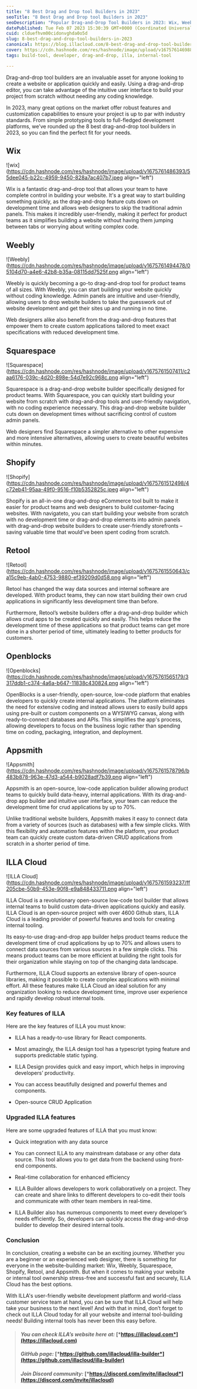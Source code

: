 ```yaml
---
title: "8 Best Drag and Drop tool Builders in 2023"
seoTitle: "8 Best Drag and Drop tool Builders in 2023"
seoDescription: "Popular Drag-and-Drop Tool Builders in 2023: Wix, Weebly, Squarespace, Shopify, Retool, Openblocks, and ILLA Cloud"
datePublished: Tue Feb 07 2023 15:30:39 GMT+0000 (Coordinated Universal Time)
cuid: clduefhvm00cidonvghda0o5d
slug: 8-best-drag-and-drop-tool-builders-in-2023
canonical: https://blog.illacloud.com/8-best-drag-and-drop-tool-builders-in-2023/
cover: https://cdn.hashnode.com/res/hashnode/image/upload/v1675761469881/022e9fd6-5bf1-4137-801a-0111873179b6.png
tags: build-tool, developer, drag-and-drop, illa, internal-tool

---
```


Drag-and-drop tool builders are an invaluable asset for anyone looking to create a website or application quickly and easily. Using a drag-and-drop editor, you can take advantage of the intuitive user interface to build your project from scratch without needing any coding knowledge.

In 2023, many great options on the market offer robust features and customization capabilities to ensure your project is up to par with industry standards. From simple prototyping tools to full-fledged development platforms, we’ve rounded up the 8 best drag-and-drop tool builders in 2023, so you can find the perfect fit for your needs.

## **Wix**

![wix](https://cdn.hashnode.com/res/hashnode/image/upload/v1675761486393/55dee045-b22c-4959-9450-828a7ac407b7.jpeg align="left")

Wix is a fantastic drag-and-drop tool that allows your team to have complete control in building your website. It's a great way to start building something quickly, as the drag-and-drop feature cuts down on development time and allows web designers to skip the traditional admin panels. This makes it incredibly user-friendly, making it perfect for product teams as it simplifies building a website without having them jumping between tabs or worrying about writing complex code.

## **Weebly**

![Weebly](https://cdn.hashnode.com/res/hashnode/image/upload/v1675761494478/05104d70-a4e6-42b8-b35a-08115dd7525f.png align="left")

Weebly is quickly becoming a go-to drag-and-drop tool for product teams of all sizes. With Weebly, you can start building your website quickly without coding knowledge. Admin panels are intuitive and user-friendly, allowing users to drop website builders to take the guesswork out of website development and get their sites up and running in no time.

Web designers alike also benefit from the drag-and-drop features that empower them to create custom applications tailored to meet exact specifications with reduced development time.

## **Squarespace**

![Squarespace](https://cdn.hashnode.com/res/hashnode/image/upload/v1675761507411/c2aa6176-039c-4d20-898e-54d7e92c968c.png align="left")

Squarespace is a drag-and-drop website builder specifically designed for product teams. With Squarespace, you can quickly start building your website from scratch with drag-and-drop tools and user-friendly navigation, with no coding experience necessary. This drag-and-drop website builder cuts down on development times without sacrificing control of custom admin panels.

Web designers find Squarespace a simpler alternative to other expensive and more intensive alternatives, allowing users to create beautiful websites within minutes.

## **Shopify**

![Shopify](https://cdn.hashnode.com/res/hashnode/image/upload/v1675761512498/4c72eb41-95aa-49f0-9516-f10b5352825c.jpeg align="left")

Shopify is an all-in-one drag-and-drop eCommerce tool built to make it easier for product teams and web designers to build customer-facing websites. With navigateto, you can start building your website from scratch with no development time or drag-and-drop elements into admin panels with drag-and-drop website builders to create user-friendly storefronts – saving valuable time that would’ve been spent coding from scratch.

## **Retool**

![Retool](https://cdn.hashnode.com/res/hashnode/image/upload/v1675761550643/ca15c9eb-4ab0-4753-9880-ef39209d0d58.png align="left")

Retool has changed the way data sources and internal software are developed. With product teams, they can now start building their own crud applications in significantly less development time than before.

Furthermore, Retool’s website builders offer a drag-and-drop builder which allows crud apps to be created quickly and easily. This helps reduce the development time of these applications so that product teams can get more done in a shorter period of time, ultimately leading to better products for customers.

## **Openblocks**

![Openblocks](https://cdn.hashnode.com/res/hashnode/image/upload/v1675761565179/3317ddb1-c374-4a6a-b647-11838c430824.png align="left")

OpenBlocks is a user-friendly, open-source, low-code platform that enables developers to quickly create internal applications. The platform eliminates the need for extensive coding and instead allows users to easily build apps using pre-built or custom components on a WYSIWYG canvas, along with ready-to-connect databases and APIs. This simplifies the app's process, allowing developers to focus on the business logic rather than spending time on coding, packaging, integration, and deployment.

## **Appsmith**

![Appsmith](https://cdn.hashnode.com/res/hashnode/image/upload/v1675761578796/b483b878-963e-47d3-a544-b9028adf7b39.png align="left")

Appsmith is an open-source, low-code application builder allowing product teams to quickly build data-heavy, internal applications. With its drag-and-drop app builder and intuitive user interface, your team can reduce the development time for crud applications by up to 70%.

Unlike traditional website builders, Appsmith makes it easy to connect data from a variety of sources (such as databases) with a few simple clicks. With this flexibility and automation features within the platform, your product team can quickly create custom data-driven CRUD applications from scratch in a shorter period of time.

## **ILLA Cloud**

![ILLA Cloud](https://cdn.hashnode.com/res/hashnode/image/upload/v1675761593237/ff205cbe-50b9-453e-90f8-e9a848433711.png align="left")

ILLA Cloud is a revolutionary open-source low-code tool builder that allows internal teams to build custom data-driven applications quickly and easily. ILLA Cloud is an open-source project with over 4600 Github stars, ILLA Cloud is a leading provider of powerful features and tools for creating internal tooling.

Its easy-to-use drag-and-drop app builder helps product teams reduce the development time of crud applications by up to 70% and allows users to connect data sources from various sources in a few simple clicks. This means product teams can be more efficient at building the right tools for their organization while staying on top of the changing data landscape.

Furthermore, ILLA Cloud supports an extensive library of open-source libraries, making it possible to create complex applications with minimal effort. All these features make ILLA Cloud an ideal solution for any organization looking to reduce development time, improve user experience and rapidly develop robust internal tools.

### Key features of ILLA

Here are the key features of ILLA you must know:

* ILLA has a ready-to-use library for React components.
    
* Most amazingly, the ILLA design tool has a typescript typing feature and supports predictable static typing.
    
* ILLA Design provides quick and easy import, which helps in improving developers’ productivity.
    
* You can access beautifully designed and powerful themes and components.
    
* Open-source CRUD Application
    

### Upgraded ILLA features

Here are some upgraded features of ILLA that you must know:

* Quick integration with any data source
    
* You can connect ILLA to any mainstream database or any other data source. This tool allows you to get data from the backend using front-end components.
    
* Real-time collaboration for enhanced efficiency
    
* ILLA Builder allows developers to work collaboratively on a project. They can create and share links to different developers to co-edit their tools and communicate with other team members in real-time.
    
* ILLA Builder also has numerous components to meet every developer’s needs efficiently. So, developers can quickly access the drag-and-drop builder to develop their desired internal tools.
    

### Conclusion

In conclusion, creating a website can be an exciting journey. Whether you are a beginner or an experienced web designer, there is something for everyone in the website-building market: Wix, Weebly, Squarespace, Shopify, Retool, and Appsmith. But when it comes to making your website or internal tool ownership stress-free and successful fast and securely, ILLA Cloud has the best options.

With ILLA's user-friendly website development platform and world-class customer service team at hand, you can be sure that ILLA Cloud will help take your business to the next level! And with that in mind, don’t forget to check out ILLA Cloud today for all your website and internal tool-building needs! Building internal tools has never been this easy before.

> #### *You can check ILLA’s website here at:* [*https://illacloud.com*](https://illacloud.com)
> 
> #### *GitHub page:* [*https://github.com/illacloud/illa-builder*](https://github.com/illacloud/illa-builder)
> 
> #### *Join Discord community:* [*https://discord.com/invite/illacloud*](https://discord.com/invite/illacloud)